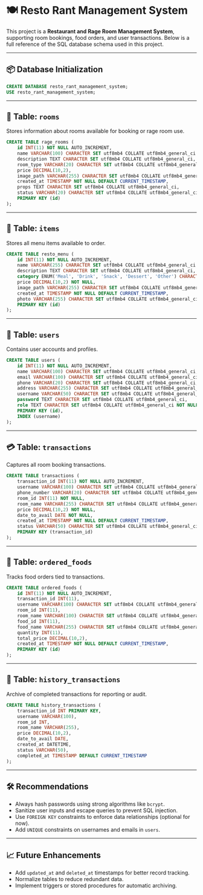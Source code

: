 # 🍽️ Resto Rant Management System

This project is a **Restaurant and Rage Room Management System**, supporting room bookings, food orders, and user transactions. Below is a full reference of the SQL database schema used in this project.

---

## 📦 Database Initialization

```sql
CREATE DATABASE resto_rant_management_system;
USE resto_rant_management_system;
```

---

## 🏨 Table: `rooms`

Stores information about rooms available for booking or rage room use.

```sql
CREATE TABLE rage_rooms (
    id INT(11) NOT NULL AUTO_INCREMENT,
    name VARCHAR(100) CHARACTER SET utf8mb4 COLLATE utf8mb4_general_ci NOT NULL,
    description TEXT CHARACTER SET utf8mb4 COLLATE utf8mb4_general_ci,
    room_type VARCHAR(20) CHARACTER SET utf8mb4 COLLATE utf8mb4_general_ci,
    price DECIMAL(10,2),
    image_path VARCHAR(255) CHARACTER SET utf8mb4 COLLATE utf8mb4_general_ci,
    created_at TIMESTAMP NOT NULL DEFAULT CURRENT_TIMESTAMP,
    props TEXT CHARACTER SET utf8mb4 COLLATE utf8mb4_general_ci,
    status VARCHAR(20) CHARACTER SET utf8mb4 COLLATE utf8mb4_general_ci NOT NULL DEFAULT 'available',
    PRIMARY KEY (id)
);
```

---

## 🍔 Table: `items`

Stores all menu items available to order.

```sql
CREATE TABLE resto_menu (
    id INT(11) NOT NULL AUTO_INCREMENT,
    name VARCHAR(255) CHARACTER SET utf8mb4 COLLATE utf8mb4_general_ci NOT NULL,
    description TEXT CHARACTER SET utf8mb4 COLLATE utf8mb4_general_ci,
    category ENUM('Meal', 'Drink', 'Snack', 'Dessert', 'Other') CHARACTER SET utf8mb4 COLLATE utf8mb4_general_ci NOT NULL,
    price DECIMAL(10,2) NOT NULL,
    image_path VARCHAR(255) CHARACTER SET utf8mb4 COLLATE utf8mb4_general_ci,
    created_at TIMESTAMP NOT NULL DEFAULT CURRENT_TIMESTAMP,
    photo VARCHAR(255) CHARACTER SET utf8mb4 COLLATE utf8mb4_general_ci,
    PRIMARY KEY (id)
);
```

---

## 👥 Table: `users`

Contains user accounts and profiles.

```sql
CREATE TABLE users (
    id INT(11) NOT NULL AUTO_INCREMENT,
    name VARCHAR(100) CHARACTER SET utf8mb4 COLLATE utf8mb4_general_ci,
    email VARCHAR(100) CHARACTER SET utf8mb4 COLLATE utf8mb4_general_ci,
    phone VARCHAR(20) CHARACTER SET utf8mb4 COLLATE utf8mb4_general_ci,
    address VARCHAR(255) CHARACTER SET utf8mb4 COLLATE utf8mb4_general_ci,
    username VARCHAR(50) CHARACTER SET utf8mb4 COLLATE utf8mb4_general_ci,
    password TEXT CHARACTER SET utf8mb4 COLLATE utf8mb4_general_ci,
    role TEXT CHARACTER SET utf8mb4 COLLATE utf8mb4_general_ci NOT NULL,
    PRIMARY KEY (id),
    INDEX (username)
);
```

---

## 💳 Table: `transactions`

Captures all room booking transactions.

```sql
CREATE TABLE transactions (
    transaction_id INT(11) NOT NULL AUTO_INCREMENT,
    username VARCHAR(100) CHARACTER SET utf8mb4 COLLATE utf8mb4_general_ci NOT NULL,
    phone_number VARCHAR(20) CHARACTER SET utf8mb4 COLLATE utf8mb4_general_ci,
    room_id INT(11) NOT NULL,
    room_name VARCHAR(255) CHARACTER SET utf8mb4 COLLATE utf8mb4_general_ci NOT NULL,
    price DECIMAL(10,2) NOT NULL,
    date_to_avail DATE NOT NULL,
    created_at TIMESTAMP NOT NULL DEFAULT CURRENT_TIMESTAMP,
    status VARCHAR(50) CHARACTER SET utf8mb4 COLLATE utf8mb4_general_ci DEFAULT 'Pending',
    PRIMARY KEY (transaction_id)
);
```

---

## 🧾 Table: `ordered_foods`

Tracks food orders tied to transactions.

```sql
CREATE TABLE ordered_foods (
    id INT(11) NOT NULL AUTO_INCREMENT,
    transaction_id INT(11),
    username VARCHAR(100) CHARACTER SET utf8mb4 COLLATE utf8mb4_general_ci,
    room_id INT(11),
    room_name VARCHAR(100) CHARACTER SET utf8mb4 COLLATE utf8mb4_general_ci,
    food_id INT(11),
    food_name VARCHAR(255) CHARACTER SET utf8mb4 COLLATE utf8mb4_general_ci,
    quantity INT(11),
    total_price DECIMAL(10,2),
    created_at TIMESTAMP NOT NULL DEFAULT CURRENT_TIMESTAMP,
    PRIMARY KEY (id)
);
```

---

## 📜 Table: `history_transactions`

Archive of completed transactions for reporting or audit.

```sql
CREATE TABLE history_transactions (
    transaction_id INT PRIMARY KEY,
    username VARCHAR(100),
    room_id INT,
    room_name VARCHAR(255),
    price DECIMAL(10,2),
    date_to_avail DATE,
    created_at DATETIME,
    status VARCHAR(50),
    completed_at TIMESTAMP DEFAULT CURRENT_TIMESTAMP
);
```

---

## 🛠 Recommendations

- Always hash passwords using strong algorithms like `bcrypt`.
- Sanitize user inputs and escape queries to prevent SQL injection.
- Use `FOREIGN KEY` constraints to enforce data relationships (optional for now).
- Add `UNIQUE` constraints on usernames and emails in `users`.

---

## 📈 Future Enhancements

- Add `updated_at` and `deleted_at` timestamps for better record tracking.
- Normalize tables to reduce redundant data.
- Implement triggers or stored procedures for automatic archiving.
